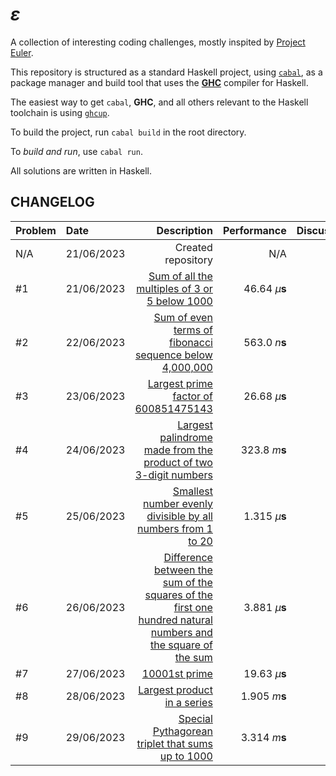 # $\varepsilon$

A collection of interesting coding challenges,
mostly inspited by [Project Euler](https://projecteuler.net/).

This repository is structured as a standard Haskell project,
using [`cabal`](https://www.haskell.org/cabal/), as a package manager
and build tool that uses the [**GHC**](https://www.haskell.org/ghc) compiler for Haskell.

The easiest way to get `cabal`, **GHC**, and all others relevant to the Haskell toolchain
is using [`ghcup`](https://www.haskell.org/ghcup/).

To build the project, run `cabal build` in the root directory.

To _build and run_, use `cabal run`.

All solutions are written in Haskell.

## CHANGELOG

| Problem | Date | Description | Performance | Discussion |
| :--- |:--- | ---:| ---: | ---: |
| N/A | 21/06/2023 | Created repository | N/A | N/A |
| #1 | 21/06/2023 | [Sum of all the multiples of 3 or 5 below 1000](./src/Problems/Problem1.hs) | $46.64\  \mu\mathbf{s}$ | [link](https://amitt.ai/writing/computing/exposition/001-multiples-sum/) |
| #2 | 22/06/2023 | [Sum of even terms of fibonacci sequence below 4,000,000](./src/Problems/Problem2.hs) | $563.0\ n\mathbf{s}$ | N/A |
| #3 | 23/06/2023 | [Largest prime factor of 600851475143](./src/Problems/Problem3.hs) | $26.68\ \mu\mathbf{s}$ | N/A |
| #4 | 24/06/2023 | [Largest palindrome made from the product of two 3-digit numbers](./src/Problems/Problem4.hs) | $323.8\ m\mathbf{s}$ | N/A |
| #5 | 25/06/2023 | [Smallest number evenly divisible by all numbers from 1 to 20](./src/Problems/Problem5.hs) | $1.315\ \mu\mathbf{s}$ | N/A |
| #6 | 26/06/2023 | [Difference between the sum of the squares of the first one hundred natural numbers and the square of the sum](./src/Problems/Problem6.hs) | $3.881\ \mu\mathbf{s}$ | N/A |
| #7 | 27/06/2023 | [10001st prime](./src/Problems/Problem7.hs) | $19.63\ \mu\mathbf{s}$ | N/A |
| #8 | 28/06/2023 | [Largest product in a series](./src/Problems/Problem8.hs) | $1.905\ m\mathbf{s}$ | N/A |
| #9 | 29/06/2023 | [Special Pythagorean triplet that sums up to 1000](./src/Problems/Problem9.hs) | $3.314\ m\mathbf{s}$ | N/A |
